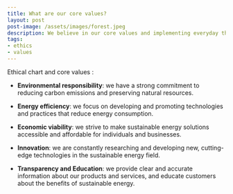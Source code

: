 ```yaml
---
title: What are our core values?
layout: post
post-image: /assets/images/forest.jpeg
description: We believe in our core values and implementing everyday through our products and services for individuals and businesses
tags:
- ethics
- values
---
```


Ethical chart and core values : 

* **Environmental responsibility**: we have a strong commitment to reducing carbon emissions and preserving natural resources.

* **Energy efficiency**: we focus on developing and promoting technologies and practices that reduce energy consumption.

* **Economic viability**: we strive to make sustainable energy solutions accessible and affordable for individuals and businesses.

* **Innovation**: we are constantly researching and developing new, cutting-edge technologies in the sustainable energy field.

* **Transparency and Education**: we provide clear and accurate information about our products and services, and educate customers about the benefits of sustainable energy.
